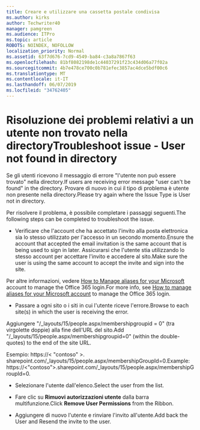 ```yaml
---
title: Creare e utilizzare una cassetta postale condivisa
ms.author: kirks
author: Techwriter40
manager: pamgreen
ms.audience: ITPro
ms.topic: article
ROBOTS: NOINDEX, NOFOLLOW
localization_priority: Normal
ms.assetid: 63f7d676-7cd9-4549-ba84-c3a8a7867f63
ms.openlocfilehash: 81bf8082198de1c44037291f23c434d06a77f02a
ms.sourcegitcommit: 4b7e478ce700c0b781efec3857ac4dce5bdf00c6
ms.translationtype: MT
ms.contentlocale: it-IT
ms.lasthandoff: 06/07/2019
ms.locfileid: "34762405"
---
```

# <a name="troubleshoot-issue---user-not-found-in-directory"></a><span data-ttu-id="b0939-102">Risoluzione dei problemi relativi a un utente non trovato nella directory</span><span class="sxs-lookup"><span data-stu-id="b0939-102">Troubleshoot issue - User not found in directory</span></span>

<span data-ttu-id="b0939-103">Se gli utenti ricevono il messaggio di errore "l'utente non può essere trovato" nella directory.</span><span class="sxs-lookup"><span data-stu-id="b0939-103">If users are receiving error message "user can't be found" in the directory.</span></span> <span data-ttu-id="b0939-104">Provare di nuovo in cui il tipo di problema è utente non presente nella directory.</span><span class="sxs-lookup"><span data-stu-id="b0939-104">Please try again where the Issue Type is User not in directory.</span></span>

<span data-ttu-id="b0939-105">Per risolvere il problema, è possibile completare i passaggi seguenti.</span><span class="sxs-lookup"><span data-stu-id="b0939-105">The following steps can be completed to troubleshoot the issue.</span></span>

- <span data-ttu-id="b0939-106">Verificare che l'account che ha accettato l'invito alla posta elettronica sia lo stesso utilizzato per l'accesso in un secondo momento.</span><span class="sxs-lookup"><span data-stu-id="b0939-106">Ensure the account that accepted the email invitation is the same account that is being used to sign in later.</span></span> <span data-ttu-id="b0939-107">Assicurarsi che l'utente stia utilizzando lo stesso account per accettare l'invito e accedere al sito.</span><span class="sxs-lookup"><span data-stu-id="b0939-107">Make sure the user is using the same account to accept the invite and sign into the site.</span></span> 

<span data-ttu-id="b0939-108">Per altre informazioni, vedere [How to Manage aliases for your Microsoft</a> account to manage the Office 365 login](https://support.microsoft.com/help/12407/microsoft-account-how-to-manage-aliases).</span><span class="sxs-lookup"><span data-stu-id="b0939-108">For more info, see [How to manage aliases for your Microsoft account</a> to manage the Office 365 login](https://support.microsoft.com/help/12407/microsoft-account-how-to-manage-aliases).</span></span> 

- <span data-ttu-id="b0939-109">Passare a ogni sito o i siti in cui l'utente riceve l'errore.</span><span class="sxs-lookup"><span data-stu-id="b0939-109">Browse to each site(s) in which the user is receiving the error.</span></span> 

<span data-ttu-id="b0939-110">Aggiungere "/_layouts/15/people.aspx/membershipgroupid = 0" (tra virgolette doppie) alla fine dell'URL del sito.</span><span class="sxs-lookup"><span data-stu-id="b0939-110">Add "/_layouts/15/people.aspx/membershipgroupid=0" (within the double-quotes) to the end of the site URL.</span></span> 

<span data-ttu-id="b0939-111">Esempio: https://< "contoso" >. sharepoint.com/_layouts/15/people.aspx/membershipGroupId=0.</span><span class="sxs-lookup"><span data-stu-id="b0939-111">Example: https://<"contoso">.sharepoint.com/_layouts/15/people.aspx/membershipGroupId=0.</span></span>

- <span data-ttu-id="b0939-112">Selezionare l'utente dall'elenco.</span><span class="sxs-lookup"><span data-stu-id="b0939-112">Select the user from the list.</span></span>

- <span data-ttu-id="b0939-113">Fare clic su **Rimuovi autorizzazioni utente** dalla barra multifunzione.</span><span class="sxs-lookup"><span data-stu-id="b0939-113">Click **Remove User Permissions** from the Ribbon.</span></span> 
-  <span data-ttu-id="b0939-114">Aggiungere di nuovo l'utente e rinviare l'invito all'utente.</span><span class="sxs-lookup"><span data-stu-id="b0939-114">Add back the User and Resend the invite to the user.</span></span>

